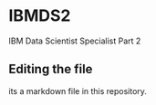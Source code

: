# IBMDS2
IBM Data Scientist Specialist Part 2

## Editing the file

its a markdown file in this repository.
